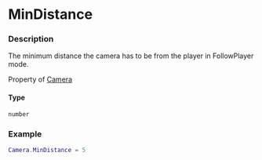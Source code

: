 # MinDistance
### Description
The minimum distance the camera has to be from the player in FollowPlayer mode.

Property of [Camera](../../)

#### Type
`number`

### Example
```lua
Camera.MinDistance = 5
```